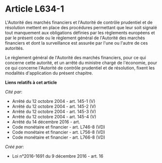 # Article L634-1

L'Autorité des marchés financiers et l'Autorité de contrôle prudentiel et de résolution mettent en place des procédures
permettant que leur soit signalé tout manquement aux obligations définies par les règlements européens et par le présent code
ou le règlement général de l'Autorité des marchés financiers et dont la surveillance est assurée par l'une ou l'autre de ces
autorités.

Le règlement général de l'Autorité des marchés financiers, pour ce qui concerne cette autorité, et un arrêté du ministre
chargé de l'économie, pour ce qui concerne l'Autorité de contrôle prudentiel et de résolution, fixent les modalités
d'application du présent chapitre.

**Liens relatifs à cet article**

_Cité par_:

  - Arrêté du 12 octobre 2004 - art. 145-1 (V)
  - Arrêté du 12 octobre 2004 - art. 145-2 (V)
  - Arrêté du 12 octobre 2004 - art. 145-3 (V)
  - Arrêté du 12 octobre 2004 - art. 145-4 (V)
  - Arrêté du 14 décembre 2016 - art.
  - Code monétaire et financier - art. L746-8 (VD)
  - Code monétaire et financier - art. L756-8 (VD)
  - Code monétaire et financier - art. L766-8 (VD)

_Créé par_:

  - Loi n°2016-1691 du 9 décembre 2016 - art. 16
